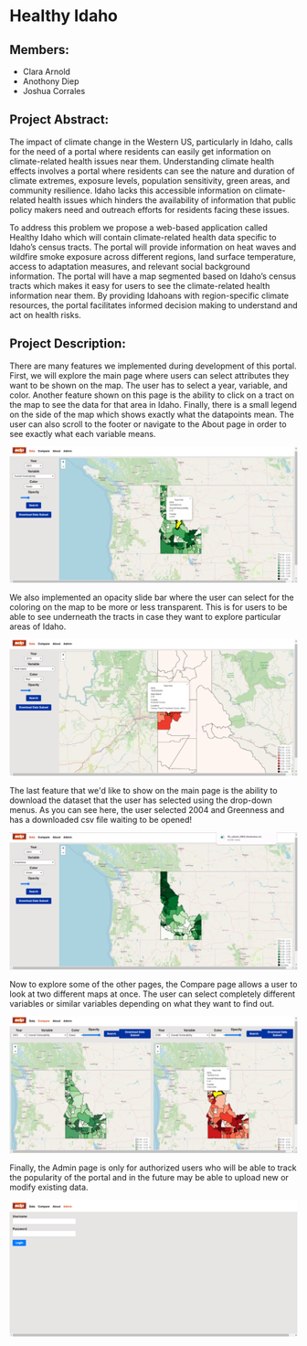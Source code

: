 # Healthy Idaho
## Members:
- Clara Arnold
- Anothony Diep
- Joshua Corrales

## Project Abstract:
The impact of climate change in the Western US, particularly in Idaho, calls for the need of a portal where residents 
can easily get information on climate-related health issues near them. Understanding climate health effects involves a 
portal where residents can see the nature and duration of climate extremes, exposure levels, population sensitivity, 
green areas, and community resilience. Idaho lacks this accessible information on climate-related health issues which 
hinders the availability of information that public policy makers need and outreach efforts for residents facing these 
issues.

To address this problem we propose a web-based application called Healthy Idaho which will contain climate-related 
health data specific to Idaho’s census tracts. The portal will provide information on heat waves and wildfire smoke 
exposure across different regions, land surface temperature, access to adaptation measures, and relevant social 
background information. The portal will have a map segmented based on Idaho’s census tracts which makes it easy for 
users to see the climate-related health information near them. By providing Idahoans with region-specific climate 
resources, the portal facilitates informed decision making to understand and act on health risks.

## Project Description:
There are many features we implemented during development of this portal. First, we will explore the main page where
users can select attributes they want to be shown on the map. The user has to select a year, variable, and color. Another
feature shown on this page is the ability to click on a tract on the map to see the data for that area in Idaho. Finally,
there is a small legend on the side of the map which shows exactly what the datapoints mean. The user can also scroll
to the footer or navigate to the About page in order to see exactly what each variable means.

![Data](images/Data.png?raw=true)



We also implemented an opacity slide bar where the user can select for the coloring on the map to be more or less transparent.
This is for users to be able to see underneath the tracts in case they want to explore particular areas of Idaho.

![Opacity](images/Opacity.png?raw=true)



The last feature that we'd like to show on the main page is the ability to download the dataset that the user has selected
using the drop-down menus. As you can see here, the user selected 2004 and Greenness and has a downloaded csv file waiting
to be opened!

![Dataset](images/Dataset.png?raw=true)



Now to explore some of the other pages, the Compare page allows a user to look at two different maps at once. The user
can select completely different variables or similar variables depending on what they want to find out.

![Compare](images/Compare.png?raw=true)



Finally, the Admin page is only for authorized users who will be able to track the popularity of the portal and in the
future may be able to upload new or modify existing data.

![Admin](images/Admin.png?raw=true)
